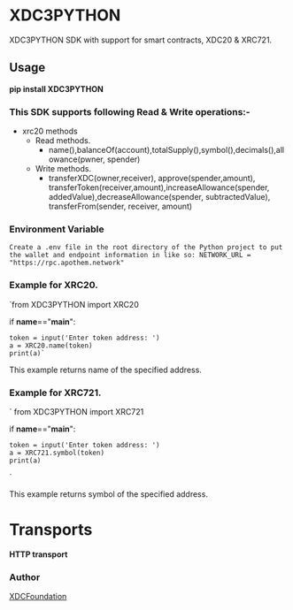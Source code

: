 # XDC3PYTHON

XDC3PYTHON SDK with support for smart contracts, XDC20 & XRC721. 


## Usage

**pip install XDC3PYTHON**

### This SDK supports following Read & Write operations:-

* xrc20 methods
    * Read methods.
        * name(),balanceOf(account),totalSupply(),symbol(),decimals(),allowance(pwner, spender)
    * Write methods.
        * transferXDC(owner,receiver), approve(spender,amount), transferToken(receiver,amount),increaseAllowance(spender, addedValue),decreaseAllowance(spender, subtractedValue), transferFrom(sender, receiver, amount)

### Environment Variable

` Create a .env file in the root directory of the Python project to put the wallet and endpoint information in like so: NETWORK_URL = "https://rpc.apothem.network" `

### Example for XRC20.


`from XDC3PYTHON import XRC20

if __name__=="__main__":

    token = input('Enter token address: ')
    a = XRC20.name(token)
    print(a)`

This example returns name of the specified address.

### Example for XRC721.

`
from XDC3PYTHON import XRC721

if __name__=="__main__":

    token = input('Enter token address: ')
    a = XRC721.symbol(token)
    print(a)
`

This example returns symbol of the specified address.

# Transports

**HTTP transport**

### Author
[XDCFoundation](https://github.com/XDCFoundation/XDC_Python_SDK_V1)


